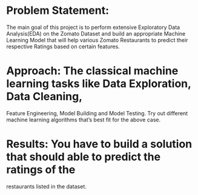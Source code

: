 # Problem Statement:
The main goal of this project is to perform extensive Exploratory Data Analysis(EDA) on
the Zomato Dataset and build an appropriate Machine Learning Model that will help
various Zomato Restaurants to predict their respective Ratings based on certain
features.
# Approach: The classical machine learning tasks like Data Exploration, Data Cleaning,
Feature Engineering, Model Building and Model Testing. Try out different machine
learning algorithms that’s best fit for the above case.
# Results: You have to build a solution that should able to predict the ratings of the
restaurants listed in the dataset.
